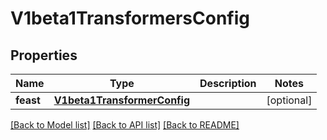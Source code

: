 # V1beta1TransformersConfig

## Properties
Name | Type | Description | Notes
------------ | ------------- | ------------- | -------------
**feast** | [**V1beta1TransformerConfig**](V1beta1TransformerConfig.md) |  | [optional] 

[[Back to Model list]](../sdk_doc.md#documentation-for-models) [[Back to API list]](../sdk_doc.md#documentation-for-api-endpoints) [[Back to README]](../sdk_doc.md)


